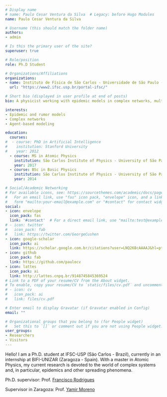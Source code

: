 ```yaml
---
# Display name
# name: Paulo Cesar Ventura da Silva  # Legacy: before Hugo Modules
name: Paulo Cesar Ventura da Silva

# Username (this should match the folder name)
authors:
- admin

# Is this the primary user of the site?
superuser: true

# Role/position
role: Ph.D Student

# Organizations/Affiliations
organizations:
- name: Instituto de Física de São Carlos - Universidade de São Paulo - Brazil
  url: "https://www2.ifsc.usp.br/portal-ifsc/"

# Short bio (displayed in user profile at end of posts)
bio: A physicist working with epidemic models in complex networks, multiplex networks and other populations.

interests:
- Epidemic and rumor models
- Complex networks
- Agent-based modeling

education:
  courses:
#  - course: PhD in Artificial Intelligence
#    institution: Stanford University
#    year: 2012
  - course: MS in Atomic Physics
    institution: São Carlos Institute of Physics - University of São Paulo
    year: 2017
  - course: BSc in Basic Physics
    institution: São Carlos Institute of Physics - University of São Paulo
    year: 2014

# Social/Academic Networking
# For available icons, see: https://sourcethemes.com/academic/docs/page-builder/#icons
#   For an email link, use "fas" icon pack, "envelope" icon, and a link in the
#   form "mailto:your-email@example.com" or "#contact" for contact widget.
social:
- icon: envelope
  icon_pack: fas
  link: '#contact'  # For a direct email link, use "mailto:test@example.org".
# - icon: twitter
#   icon_pack: fab
#   link: https://twitter.com/GeorgeCushen
- icon: google-scholar
  icon_pack: ai
  link: https://scholar.google.com.br/citations?user=LNQ26BcAAAAJ&hl=pt-BR&oi=ao
- icon: github
  icon_pack: fab
  link: https://github.com/paulocv
- icon: lattes
  icon_pack: ai
  link: http://lattes.cnpq.br/9148745845369524
# Link to a PDF of your resume/CV from the About widget.
# To enable, copy your resume/CV to `static/files/cv.pdf` and uncomment the lines below.
# - icon: cv
#   icon_pack: ai
#   link: files/cv.pdf

# Enter email to display Gravatar (if Gravatar enabled in Config)
email: ""

# Organizational groups that you belong to (for People widget)
#   Set this to `[]` or comment out if you are not using People widget.
user_groups:
- Researchers
- Visitors
---
```


Hello! I am a Ph.D. student at IFSC-USP (São Carlos - Brazil), currently in an internship at BIFI-UNIZAR (Zaragoza - Spain). With a master in Atomic Physics, my current research is devoted to the world of complex systems and, in particular, epidemics and other spreading phenomena.

Ph.D. supervisor: Prof. [Francisco Rodrigues](https://sites.icmc.usp.br/francisco/index.html)

Supervisor in Zaragoza:  Prof. [Yamir Moreno](http://cosnet.bifi.es/people/yamir-moreno/)


